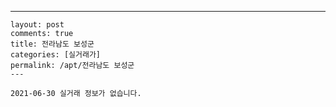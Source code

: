 ---
    layout: post
    comments: true
    title: 전라남도 보성군
    categories: [실거래가]
    permalink: /apt/전라남도 보성군
    ---

    2021-06-30 실거래 정보가 없습니다.

    